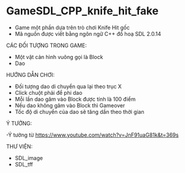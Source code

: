 # GameSDL_CPP_knife_hit_fake

- Game một phần dựa trên trò chơi Knife Hit gốc
- Mã nguồn được viết bằng ngôn ngữ C++ đồ hoạ SDL 2.0.14

CÁC ĐỐI TƯỢNG TRONG GAME:

- Một vật cản hình vuông gọi là Block
- Dao

HƯỚNG DẪN CHƠI:

- Đối tượng dao di chuyển qua lại theo trục X
- Click chuột phải để phi dao
- Mỗi lần dao găm vào Block được tính là 100 điểm
- Nếu dao không găm vào Block thì Gameover
- Tốc độ di chuyển của dao sẽ tăng dần theo thời gian

Ý TƯỞNG:

-Ý tưởng từ
https://www.youtube.com/watch?v=JnF91uaG81k&t=369s

THƯ VIỆN:

- SDL_image
- SDL_tff
